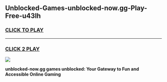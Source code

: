 
## Unblocked-Games-unblocked-now.gg-Play-Free-u43lh
<h3>
<a href="https://premium76.site?title=unblocked-now.gg&ref=12A">CLICK TO PLAY</a></h3>
<hr>

<h3>
<a href="https://premium76.site?title=unblocked-now.gg&ref=12A">CLICK 2 PLAY</a>
  
</h3>

<a href="https://premium76.site?title=unblocked-now.gg&ref=12A"><img src="https://clearcache.store/games.png"></a>


**unblocked-now.gg games unblocked: Your Gateway to Fun and Accessible Online Gaming**
